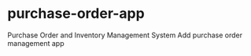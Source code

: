# purchase-order-app
Purchase Order and Inventory Management System
Add purchase order management app
